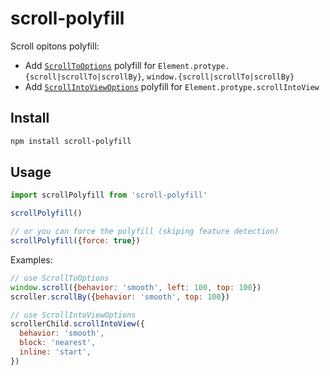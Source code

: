 # scroll-polyfill

Scroll opitons polyfill:

- Add [`ScrollToOptions`](https://developer.mozilla.org/en-US/docs/Web/API/ScrollToOptions) polyfill for `Element.protype.{scroll|scrollTo|scrollBy}`, `window.{scroll|scrollTo|scrollBy}`
- Add [`ScrollIntoViewOptions`](https://developer.mozilla.org/en-US/docs/Web/API/Element/scrollInToView) polyfill for `Element.protype.scrollIntoView`

## Install

```bash
npm install scroll-polyfill
```

## Usage

```js
import scrollPolyfill from 'scroll-polyfill'

scrollPolyfill()

// or you can force the polyfill (skiping feature detection)
scrollPolyfill({force: true})
```

Examples:

```js
// use ScrollToOptions
window.scroll({behavior: 'smooth', left: 100, top: 100})
scroller.scrollBy({behavior: 'smooth', top: 100})

// use ScrollIntoViewOptions
scrollerChild.scrollIntoView({
  behavior: 'smooth',
  block: 'nearest',
  inline: 'start',
})
```
